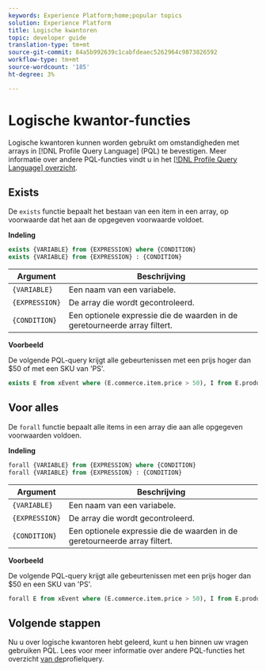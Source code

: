 ```yaml
---
keywords: Experience Platform;home;popular topics
solution: Experience Platform
title: Logische kwantoren
topic: developer guide
translation-type: tm+mt
source-git-commit: 84a5b992639c1cabfdeaec5262964c9873826592
workflow-type: tm+mt
source-wordcount: '185'
ht-degree: 3%

---
```



# Logische kwantor-functies

Logische kwantoren kunnen worden gebruikt om omstandigheden met arrays in [!DNL Profile Query Language] (PQL) te bevestigen. Meer informatie over andere PQL-functies vindt u in het [[!DNL Profile Query Language] overzicht](./overview.md).

## Exists

De `exists` functie bepaalt het bestaan van een item in een array, op voorwaarde dat het aan de opgegeven voorwaarde voldoet.

**Indeling**

```sql
exists {VARIABLE} from {EXPRESSION} where {CONDITION}
exists {VARIABLE} from {EXPRESSION} : {CONDITION}
```

| Argument | Beschrijving |
| ---------- | ----------- |
| `{VARIABLE}` | Een naam van een variabele. |
| `{EXPRESSION}` | De array die wordt gecontroleerd. |
| `{CONDITION}` | Een optionele expressie die de waarden in de geretourneerde array filtert. |

**Voorbeeld**

De volgende PQL-query krijgt alle gebeurtenissen met een prijs hoger dan $50 of met een SKU van &#39;PS&#39;.

```sql
exists E from xEvent where (E.commerce.item.price > 50), I from E.productListItems where I.SKU = "PS"
```

## Voor alles

De `forall` functie bepaalt alle items in een array die aan alle opgegeven voorwaarden voldoen.

**Indeling**

```sql
forall {VARIABLE} from {EXPRESSION} where {CONDITION}
forall {VARIABLE} from {EXPRESSION} : {CONDITION}
```

| Argument | Beschrijving |
| ---------- | ----------- |
| `{VARIABLE}` | Een naam van een variabele. |
| `{EXPRESSION}` | De array die wordt gecontroleerd. |
| `{CONDITION}` | Een optionele expressie die de waarden in de geretourneerde array filtert. |

**Voorbeeld**

De volgende PQL-query krijgt alle gebeurtenissen met een prijs hoger dan $50 en een SKU van &#39;PS&#39;.

```sql
forall E from xEvent where (E.commerce.item.price > 50), I from E.productListItems where I.SKU = "PS"
```

## Volgende stappen

Nu u over logische kwantoren hebt geleerd, kunt u hen binnen uw vragen gebruiken PQL. Lees voor meer informatie over andere PQL-functies het overzicht [van de](./overview.md)profielquery.
